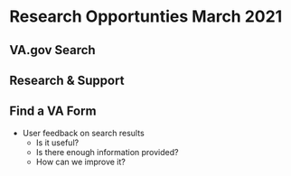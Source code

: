 # Research Opportunties March 2021

## VA.gov Search 

## Research & Support 

## Find a VA Form 
- User feedback on search results
   - Is it useful?
   - Is there enough information provided?
   - How can we improve it?
